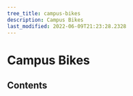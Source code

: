 ```yaml
---
tree_title: campus-bikes
description: Campus Bikes
last_modified: 2022-06-09T21:23:28.2328
---
```


# Campus Bikes

## Contents
